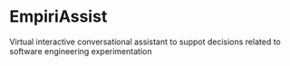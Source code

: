 # EmpiriAssist
Virtual interactive conversational assistant to suppot decisions related to software engineering experimentation
